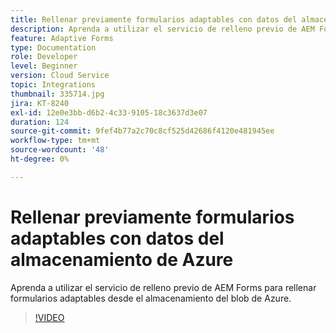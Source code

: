 ```yaml
---
title: Rellenar previamente formularios adaptables con datos del almacenamiento de Azure
description: Aprenda a utilizar el servicio de relleno previo de AEM Forms para rellenar formularios adaptables desde el almacenamiento del blob de Azure.
feature: Adaptive Forms
type: Documentation
role: Developer
level: Beginner
version: Cloud Service
topic: Integrations
thumbnail: 335714.jpg
jira: KT-8240
exl-id: 12e0e3bb-d6b2-4c33-9105-18c3637d3e07
duration: 124
source-git-commit: 9fef4b77a2c70c8cf525d42686f4120e481945ee
workflow-type: tm+mt
source-wordcount: '48'
ht-degree: 0%

---
```


# Rellenar previamente formularios adaptables con datos del almacenamiento de Azure

Aprenda a utilizar el servicio de relleno previo de AEM Forms para rellenar formularios adaptables desde el almacenamiento del blob de Azure.

>[!VIDEO](https://video.tv.adobe.com/v/335714?quality=12&learn=on)
